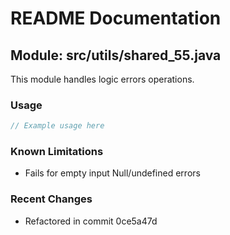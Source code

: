 # README Documentation

## Module: src/utils/shared_55.java

This module handles logic errors operations.

### Usage

```java
// Example usage here
```

### Known Limitations

- Fails for empty input Null/undefined errors

### Recent Changes

- Refactored in commit 0ce5a47d
